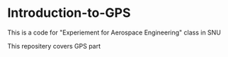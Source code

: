 # Introduction-to-GPS

This is a code for "Experiement for Aerospace Engineering" class in SNU 

This repositery covers GPS part
